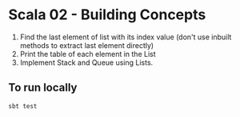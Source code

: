# Scala 02 - Building Concepts

1. Find the last element of list with its index value (don't use inbuilt methods to extract last element directly)
2. Print the table of each element in the List
3. Implement Stack and Queue using Lists.


## To run locally

`sbt test`